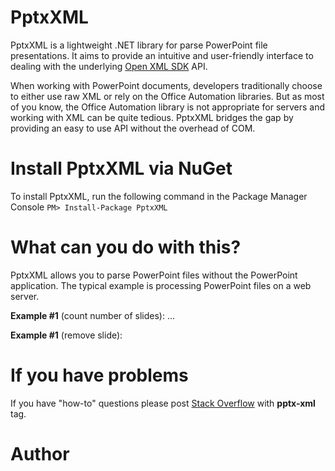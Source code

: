 # PptxXML
PptxXML is a lightweight .NET library for parse PowerPoint file presentations. It aims to provide an intuitive and user-friendly interface to dealing with the underlying [Open XML SDK](https://github.com/OfficeDev/Open-XML-SDK) API.

When working with PowerPoint documents, developers traditionally choose to either use raw XML or rely on the Office Automation libraries. But as most of you know, the Office Automation library is not appropriate for servers and working with XML can be quite tedious. PptxXML bridges the gap by providing an easy to use API without the overhead of COM.

# Install PptxXML via NuGet
To install PptxXML, run the following command in the Package Manager Console
`PM> Install-Package PptxXML`

# What can you do with this?
PptxXML allows you to parse PowerPoint files without the PowerPoint application. The typical example is processing PowerPoint files on a web server.

**Example #1** (count number of slides):
...

**Example #1** (remove slide):

# If you have problems
If you have "how-to" questions please post [Stack Overflow](https://stackoverflow.com/) with **pptx-xml** tag.

# Author
